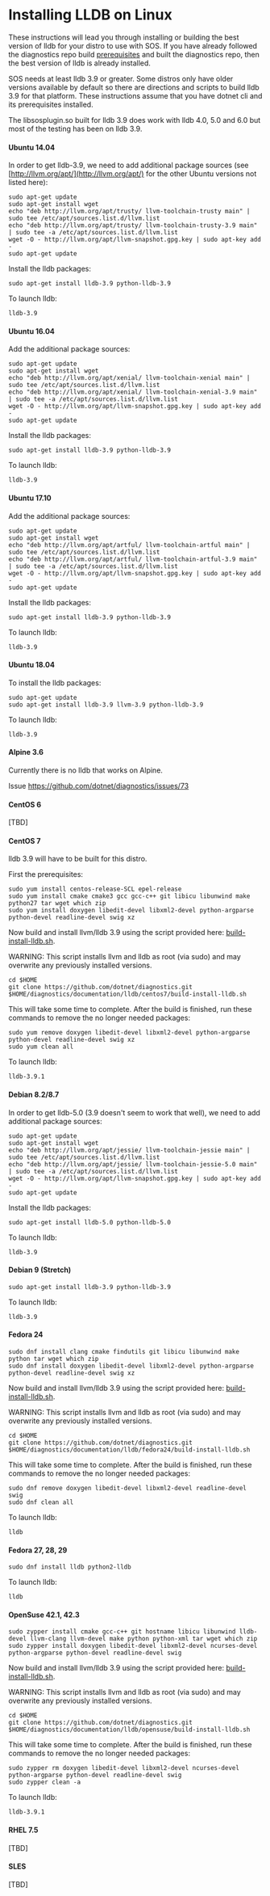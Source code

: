 Installing LLDB on Linux
========================

These instructions will lead you through installing or building the best version of lldb for your distro to use with SOS. If you have already followed the diagnostics repo build [prerequisites](../building/linux-instructions.md) and built the diagnostics repo, then the best version of lldb is already installed.

SOS needs at least lldb 3.9 or greater. Some distros only have older versions available by default so there are directions and scripts to build lldb 3.9 for that platform. These instructions assume that you have dotnet cli and its prerequisites installed.

The libsosplugin.so built for lldb 3.9 does work with lldb 4.0, 5.0 and 6.0 but most of the testing has been on lldb 3.9.

#### Ubuntu 14.04 ####

In order to get lldb-3.9, we need to add additional package sources (see [http://llvm.org/apt/](http://llvm.org/apt/) for the other Ubuntu versions not listed here):

    sudo apt-get update
    sudo apt-get install wget
    echo "deb http://llvm.org/apt/trusty/ llvm-toolchain-trusty main" | sudo tee /etc/apt/sources.list.d/llvm.list
    echo "deb http://llvm.org/apt/trusty/ llvm-toolchain-trusty-3.9 main" | sudo tee -a /etc/apt/sources.list.d/llvm.list
    wget -O - http://llvm.org/apt/llvm-snapshot.gpg.key | sudo apt-key add -
    sudo apt-get update

Install the lldb packages:

    sudo apt-get install lldb-3.9 python-lldb-3.9

To launch lldb:

    lldb-3.9

#### Ubuntu 16.04 ####

Add the additional package sources:

    sudo apt-get update
    sudo apt-get install wget
    echo "deb http://llvm.org/apt/xenial/ llvm-toolchain-xenial main" | sudo tee /etc/apt/sources.list.d/llvm.list
    echo "deb http://llvm.org/apt/xenial/ llvm-toolchain-xenial-3.9 main" | sudo tee -a /etc/apt/sources.list.d/llvm.list
    wget -O - http://llvm.org/apt/llvm-snapshot.gpg.key | sudo apt-key add -
    sudo apt-get update

Install the lldb packages:

    sudo apt-get install lldb-3.9 python-lldb-3.9

To launch lldb:

    lldb-3.9

#### Ubuntu 17.10 ####

Add the additional package sources:

    sudo apt-get update
    sudo apt-get install wget
    echo "deb http://llvm.org/apt/artful/ llvm-toolchain-artful main" | sudo tee /etc/apt/sources.list.d/llvm.list
    echo "deb http://llvm.org/apt/artful/ llvm-toolchain-artful-3.9 main" | sudo tee -a /etc/apt/sources.list.d/llvm.list
    wget -O - http://llvm.org/apt/llvm-snapshot.gpg.key | sudo apt-key add -
    sudo apt-get update

Install the lldb packages:

    sudo apt-get install lldb-3.9 python-lldb-3.9

To launch lldb:

    lldb-3.9

#### Ubuntu 18.04 ####

To install the lldb packages:

    sudo apt-get update
    sudo apt-get install lldb-3.9 llvm-3.9 python-lldb-3.9

To launch lldb:

    lldb-3.9

#### Alpine 3.6 ####

Currently there is no lldb that works on Alpine.

Issue https://github.com/dotnet/diagnostics/issues/73

#### CentOS 6 ####

[TBD]

#### CentOS 7 ####

lldb 3.9 will have to be built for this distro.

First the prerequisites:

    sudo yum install centos-release-SCL epel-release
    sudo yum install cmake cmake3 gcc gcc-c++ git libicu libunwind make python27 tar wget which zip
    sudo yum install doxygen libedit-devel libxml2-devel python-argparse python-devel readline-devel swig xz

Now build and install llvm/lldb 3.9 using the script provided here: [build-install-lldb.sh](../lldb/centos7/build-install-lldb.sh).

WARNING: This script installs llvm and lldb as root (via sudo) and may overwrite any previously installed versions.

    cd $HOME
    git clone https://github.com/dotnet/diagnostics.git
    $HOME/diagnostics/documentation/lldb/centos7/build-install-lldb.sh

This will take some time to complete. After the build is finished, run these commands to remove the no longer needed packages:

    sudo yum remove doxygen libedit-devel libxml2-devel python-argparse python-devel readline-devel swig xz
    sudo yum clean all

To launch lldb:

    lldb-3.9.1

#### Debian 8.2/8.7 ####

In order to get lldb-5.0 (3.9 doesn't seem to work that well), we need to add additional package sources:

    sudo apt-get update
    sudo apt-get install wget
    echo "deb http://llvm.org/apt/jessie/ llvm-toolchain-jessie main" | sudo tee /etc/apt/sources.list.d/llvm.list
    echo "deb http://llvm.org/apt/jessie/ llvm-toolchain-jessie-5.0 main" | sudo tee -a /etc/apt/sources.list.d/llvm.list
    wget -O - http://llvm.org/apt/llvm-snapshot.gpg.key | sudo apt-key add -
    sudo apt-get update

Install the lldb packages:

    sudo apt-get install lldb-5.0 python-lldb-5.0

To launch lldb:

    lldb-3.9

#### Debian 9 (Stretch) ####

    sudo apt-get install lldb-3.9 python-lldb-3.9

To launch lldb:

    lldb-3.9

#### Fedora 24 ####

    sudo dnf install clang cmake findutils git libicu libunwind make python tar wget which zip
    sudo dnf install doxygen libedit-devel libxml2-devel python-argparse python-devel readline-devel swig xz

Now build and install llvm/lldb 3.9 using the script provided here: [build-install-lldb.sh](../lldb/fedora24/build-install-lldb.sh).

WARNING: This script installs llvm and lldb as root (via sudo) and may overwrite any previously installed versions.

    cd $HOME
    git clone https://github.com/dotnet/diagnostics.git
    $HOME/diagnostics/documentation/lldb/fedora24/build-install-lldb.sh

This will take some time to complete. After the build is finished, run these commands to remove the no longer needed packages:

    sudo dnf remove doxygen libedit-devel libxml2-devel readline-devel swig
    sudo dnf clean all

To launch lldb:

    lldb

#### Fedora 27, 28, 29 ####

    sudo dnf install lldb python2-lldb

To launch lldb:

    lldb

#### OpenSuse 42.1, 42.3 ####

    sudo zypper install cmake gcc-c++ git hostname libicu libunwind lldb-devel llvm-clang llvm-devel make python python-xml tar wget which zip
    sudo zypper install doxygen libedit-devel libxml2-devel ncurses-devel python-argparse python-devel readline-devel swig

Now build and install llvm/lldb 3.9 using the script provided here: [build-install-lldb.sh](../lldb/opensuse/build-install-lldb.sh).

WARNING: This script installs llvm and lldb as root (via sudo) and may overwrite any previously installed versions.

    cd $HOME
    git clone https://github.com/dotnet/diagnostics.git
    $HOME/diagnostics/documentation/lldb/opensuse/build-install-lldb.sh

This will take some time to complete. After the build is finished, run these commands to remove the no longer needed packages:

    sudo zypper rm doxygen libedit-devel libxml2-devel ncurses-devel python-argparse python-devel readline-devel swig
    sudo zypper clean -a

To launch lldb:

    lldb-3.9.1

#### RHEL 7.5 ####

[TBD]

#### SLES ####

[TBD]
